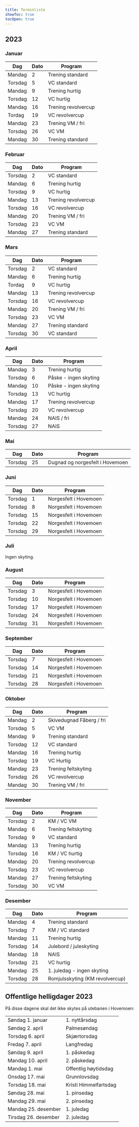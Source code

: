 ```yaml
---
title: Terminliste
showToc: true
tocOpen: true
---
```


## 2023
### Januar
| Dag     | Dato | Program             |
| ---     | ---  | ---                 |
| Mandag  | 2    | Trening standard    |
| Torsdag | 5    | VC standard         |
| Mandag  | 9    | Trening hurtig      |
| Torsdag | 12   | VC hurtig           |
| Mandag  | 16   | Trening revolvercup |
| Tordag  | 19   | VC revolvercup      |
| Mandag  | 23   | Trening VM / fri    |
| Torsdag | 26   | VC VM               |
| Mandag  | 30   | Trening standard    |

### Februar
| Dag     | Dato | Program             |
| ---     | ---  | ---                 |
| Torsdag | 2    | VC standard         |
| Mandag  | 6    | Trening hurtig      |
| Torsdag | 9    | VC hurtig           |
| Mandag  | 13   | Trening revolvercup |
| Torsdag | 16   | VC revolvercup      |
| Mandag  | 20   | Trening VM / fri    |
| Torsdag | 23   | VC VM               |
| Mandag  | 27   | Trening standard    |

### Mars
| Dag     | Dato | Program             |
| ---     | ---  | ---                 |
| Torsdag | 2    | VC standard         |
| Mandag  | 6    | Trening hurtig      |
| Tordag  | 9    | VC hurtig           |
| Mandag  | 13   | Trening revolvercup |
| Torsdag | 16   | VC revolvercup      |
| Mandag  | 20   | Trening VM / fri    |
| Torsdag | 23   | VC VM               |
| Mandag  | 27   | Trening standard    |
| Torsdag | 30   | VC standard         |

### April
| Dag     | Dato | Program               |
| ---     | ---  | ---                   |
| Mandag  | 3    | Trening hurtig        |
| Torsdag | 6    | Påske - ingen skyting |
| Mandag  | 10   | Påske - ingen skyting |
| Torsdag | 13   | VC hurtig             |
| Mandag  | 17   | Trening revolvercup   |
| Torsdag | 20   | VC revolvercup        |
| Mandag  | 24   | NAIS / fri            |
| Torsdag | 27   | NAIS                  |

### Mai
| Dag     | Dato | Program                         |
| ---     | ---  | ---                             |
| Torsdag | 25   | Dugnad og norgesfelt i Hovemoen |

### Juni
| Dag     | Dato | Program                         |
| ---     | ---  | ---                             |
| Torsdag | 1    | Norgesfelt i Hovemoen           |
| Torsdag | 8    | Norgesfelt i Hovemoen           |
| Torsdag | 15   | Norgesfelt i Hovemoen           |
| Torsdag | 22   | Norgesfelt i Hovemoen           |
| Torsdag | 29   | Norgesfelt i Hovemoen           |

### Juli
Ingen skyting.

### August
| Dag     | Dato | Program                         |
| ---     | ---  | ---                             |
| Torsdag | 3    | Norgesfelt i Hovemoen           |
| Torsdag | 10   | Norgesfelt i Hovemoen           |
| Torsdag | 17   | Norgesfelt i Hovemoen           |
| Torsdag | 24   | Norgesfelt i Hovemoen           |
| Torsdag | 31   | Norgesfelt i Hovemoen           |

### September
| Dag     | Dato | Program               |
| ---     | ---  | ---                   |
| Torsdag | 7    | Norgesfelt i Hovemoen |
| Torsdag | 14   | Norgesfelt i Hovemoen |
| Torsdag | 21   | Norgesfelt i Hovemoen |
| Torsdag | 28   | Norgesfelt i Hovemoen |

### Oktober
| Dag     | Dato | Program                  |
| ---     | ---  | ---                      |
| Mandag  | 2    | Skivedugnad Fåberg / fri |
| Torsdag | 5    | VC VM                    |
| Mandag  | 9    | Trening standard         |
| Torsdag | 12   | VC standard              |
| Mandag  | 16   | Trening hurtig           |
| Torsdag | 19   | VC Hurtig                |
| Mandag  | 23   | Trening feltskyting      |
| Torsdag | 26   | VC revolvercup           |
| Mandag  | 30   | Trening VM / fri         |

### November
| Dag     | Dato | Program             |
| ---     | ---  | ---                 |
| Torsdag | 2    | KM / VC VM          |
| Mandag  | 6    | Trening feltskyting |
| Torsdag | 9    | VC standard         |
| Mandag  | 13   | Trening hurtig      |
| Torsdag | 16   | KM / VC hurtig      |
| Mandag  | 20   | Trening revolvercup |
| Torsdag | 23   | VC revolvercup      |
| Mandag  | 27   | Trening feltskyting |
| Torsdag | 30   | VC VM               |

### Desember
| Dag     | Dato | Program                          |
| ---     | ---  | ---                              |
| Mandag  | 4    | Trening standard                 |
| Torsdag | 7    | KM / VC standard                 |
| Mandag  | 11   | Trening hurtig                   |
| Torsdag | 14   | Julebord / juleskyting           |
| Mandag  | 18   | NAIS                             |
| Torsdag | 21   | VC hurtig                        |
| Mandag  | 25   | 1. juledag - ingen skyting       |
| Torsdag | 28   | Romjulsskyting (KM revolvercup)  |

## Offentlige helligdager 2023
På disse dagene skal det ikke skytes på utebanen i Hovemoen:

|                      |                       |
| ---                  | ---                   |
| Søndag 1. januar     | 1. nyttårsdag         |
| Søndag 2. april      | Palmesøndag           |
| Torsdag 6. april     | Skjærtorsdag          |
| Fredag 7. april      | Langfredag            |
| Søndag 9. april      | 1. påskedag           |
| Mandag 10. april     | 2. påskedag           |
| Mandag 1. mai        | Offentlig høytidsdag  |
| Onsdag 17. mai       | Grunnlovsdag          |
| Torsdag 18. mai      | Kristi Himmelfartsdag |
| Søndag 28. mai       | 1. pinsedag           |
| Mandag 29. mai       | 2. pinsedag           |
| Mandag 25. desember  | 1. juledag            |
| Tirsdag 26. desember | 2. juledag            |
